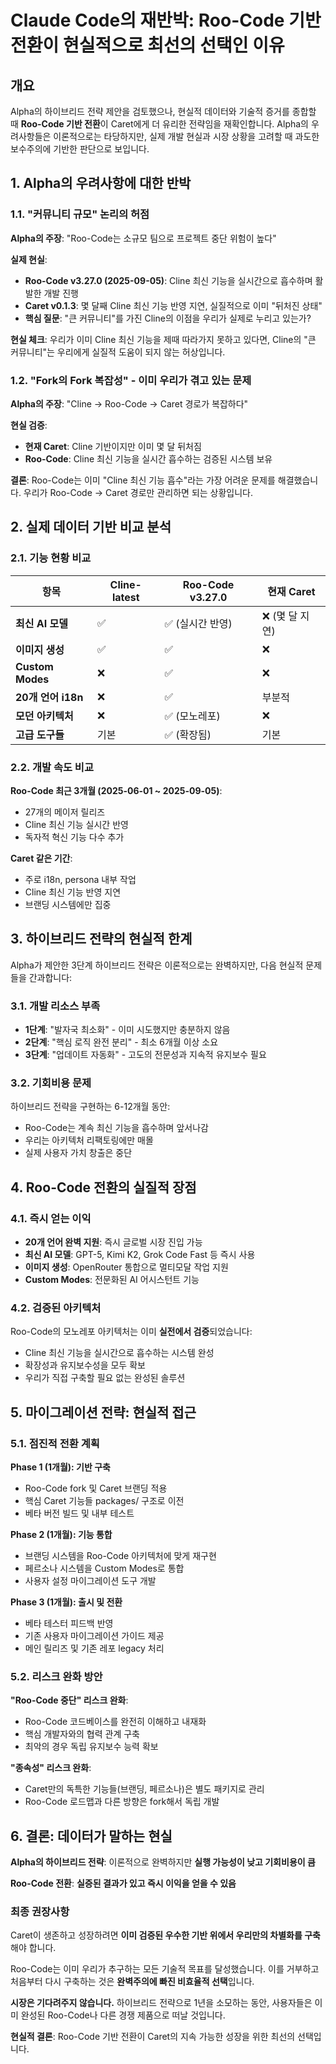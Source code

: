 # Claude Code의 재반박: Roo-Code 기반 전환이 현실적으로 최선의 선택인 이유

## 개요

Alpha의 하이브리드 전략 제안을 검토했으나, 현실적 데이터와 기술적 증거를 종합할 때 **Roo-Code 기반 전환**이 Caret에게 더 유리한 전략임을 재확인합니다. Alpha의 우려사항들은 이론적으로는 타당하지만, 실제 개발 현실과 시장 상황을 고려할 때 과도한 보수주의에 기반한 판단으로 보입니다.

## 1. Alpha의 우려사항에 대한 반박

### 1.1. "커뮤니티 규모" 논리의 허점

**Alpha의 주장**: "Roo-Code는 소규모 팀으로 프로젝트 중단 위험이 높다"

**실제 현실**:
- **Roo-Code v3.27.0 (2025-09-05)**: Cline 최신 기능을 실시간으로 흡수하며 활발한 개발 진행
- **Caret v0.1.3**: 몇 달째 Cline 최신 기능 반영 지연, 실질적으로 이미 "뒤처진 상태"
- **핵심 질문**: "큰 커뮤니티"를 가진 Cline의 이점을 우리가 실제로 누리고 있는가?

**현실 체크**: 우리가 이미 Cline 최신 기능을 제때 따라가지 못하고 있다면, Cline의 "큰 커뮤니티"는 우리에게 실질적 도움이 되지 않는 허상입니다.

### 1.2. "Fork의 Fork 복잡성" - 이미 우리가 겪고 있는 문제

**Alpha의 주장**: "Cline -> Roo-Code -> Caret 경로가 복잡하다"

**현실 검증**:
- **현재 Caret**: Cline 기반이지만 이미 몇 달 뒤처짐
- **Roo-Code**: Cline 최신 기능을 실시간 흡수하는 검증된 시스템 보유

**결론**: Roo-Code는 이미 "Cline 최신 기능 흡수"라는 가장 어려운 문제를 해결했습니다. 우리가 Roo-Code -> Caret 경로만 관리하면 되는 상황입니다.

## 2. 실제 데이터 기반 비교 분석

### 2.1. 기능 현황 비교

| 항목 | Cline-latest | Roo-Code v3.27.0 | 현재 Caret |
|------|-------------|-------------------|------------|
| **최신 AI 모델** | ✅ | ✅ (실시간 반영) | ❌ (몇 달 지연) |
| **이미지 생성** | ✅ | ✅ | ❌ |
| **Custom Modes** | ❌ | ✅ | ❌ |
| **20개 언어 i18n** | ❌ | ✅ | 부분적 |
| **모던 아키텍처** | ❌ | ✅ (모노레포) | ❌ |
| **고급 도구들** | 기본 | ✅ (확장됨) | 기본 |

### 2.2. 개발 속도 비교

**Roo-Code 최근 3개월 (2025-06-01 ~ 2025-09-05)**:
- 27개의 메이저 릴리즈
- Cline 최신 기능 실시간 반영
- 독자적 혁신 기능 다수 추가

**Caret 같은 기간**:
- 주로 i18n, persona 내부 작업
- Cline 최신 기능 반영 지연
- 브랜딩 시스템에만 집중

## 3. 하이브리드 전략의 현실적 한계

Alpha가 제안한 3단계 하이브리드 전략은 이론적으로는 완벽하지만, 다음 현실적 문제들을 간과합니다:

### 3.1. 개발 리소스 부족
- **1단계**: "발자국 최소화" - 이미 시도했지만 충분하지 않음
- **2단계**: "핵심 로직 완전 분리" - 최소 6개월 이상 소요
- **3단계**: "업데이트 자동화" - 고도의 전문성과 지속적 유지보수 필요

### 3.2. 기회비용 문제
하이브리드 전략을 구현하는 6-12개월 동안:
- Roo-Code는 계속 최신 기능을 흡수하며 앞서나감
- 우리는 아키텍처 리팩토링에만 매몰
- 실제 사용자 가치 창출은 중단

## 4. Roo-Code 전환의 실질적 장점

### 4.1. 즉시 얻는 이익
- **20개 언어 완벽 지원**: 즉시 글로벌 시장 진입 가능
- **최신 AI 모델**: GPT-5, Kimi K2, Grok Code Fast 등 즉시 사용
- **이미지 생성**: OpenRouter 통합으로 멀티모달 작업 지원
- **Custom Modes**: 전문화된 AI 어시스턴트 기능

### 4.2. 검증된 아키텍처
Roo-Code의 모노레포 아키텍처는 이미 **실전에서 검증**되었습니다:
- Cline 최신 기능을 실시간으로 흡수하는 시스템 완성
- 확장성과 유지보수성을 모두 확보
- 우리가 직접 구축할 필요 없는 완성된 솔루션

## 5. 마이그레이션 전략: 현실적 접근

### 5.1. 점진적 전환 계획

**Phase 1 (1개월): 기반 구축**
- Roo-Code fork 및 Caret 브랜딩 적용
- 핵심 Caret 기능들 packages/ 구조로 이전
- 베타 버전 빌드 및 내부 테스트

**Phase 2 (1개월): 기능 통합** 
- 브랜딩 시스템을 Roo-Code 아키텍처에 맞게 재구현
- 페르소나 시스템을 Custom Modes로 통합
- 사용자 설정 마이그레이션 도구 개발

**Phase 3 (1개월): 출시 및 전환**
- 베타 테스터 피드백 반영
- 기존 사용자 마이그레이션 가이드 제공
- 메인 릴리즈 및 기존 레포 legacy 처리

### 5.2. 리스크 완화 방안

**"Roo-Code 중단" 리스크 완화**:
- Roo-Code 코드베이스를 완전히 이해하고 내재화
- 핵심 개발자와의 협력 관계 구축
- 최악의 경우 독립 유지보수 능력 확보

**"종속성" 리스크 완화**:
- Caret만의 독특한 기능들(브랜딩, 페르소나)은 별도 패키지로 관리
- Roo-Code 로드맵과 다른 방향은 fork해서 독립 개발

## 6. 결론: 데이터가 말하는 현실

**Alpha의 하이브리드 전략**: 이론적으로 완벽하지만 **실행 가능성이 낮고 기회비용이 큼**

**Roo-Code 전환**: **실증된 결과가 있고 즉시 이익을 얻을 수 있음**

### 최종 권장사항

Caret이 생존하고 성장하려면 **이미 검증된 우수한 기반 위에서 우리만의 차별화를 구축**해야 합니다. 

Roo-Code는 이미 우리가 추구하는 모든 기술적 목표를 달성했습니다. 이를 거부하고 처음부터 다시 구축하는 것은 **완벽주의에 빠진 비효율적 선택**입니다.

**시장은 기다려주지 않습니다.** 하이브리드 전략으로 1년을 소모하는 동안, 사용자들은 이미 완성된 Roo-Code나 다른 경쟁 제품으로 떠날 것입니다.

**현실적 결론**: Roo-Code 기반 전환이 Caret의 지속 가능한 성장을 위한 최선의 선택입니다.